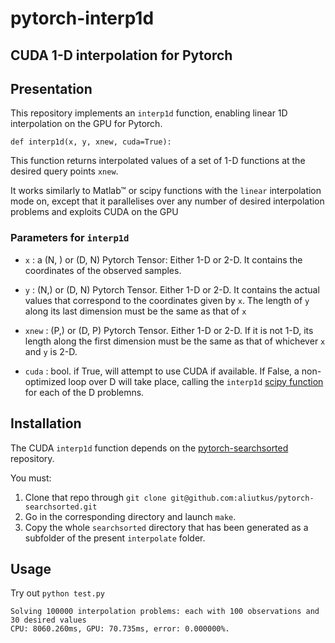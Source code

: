 # pytorch-interp1d
## CUDA 1-D interpolation for Pytorch

## Presentation

This repository implements an `interp1d` function, enabling
linear 1D interpolation on the GPU for Pytorch.

```
def interp1d(x, y, xnew, cuda=True):
```

This function returns interpolated values of a set of 1-D functions at the desired query points `xnew`.

It works similarly to Matlab™ or scipy functions with
the `linear` interpolation mode on, except that it parallelises over any number of desired interpolation problems and exploits CUDA on the GPU

### Parameters for `interp1d`

* `x` : a (N, ) or (D, N) Pytorch Tensor:
Either 1-D or 2-D. It contains the coordinates of the observed samples.

* `y` : (N,) or (D, N) Pytorch Tensor.
Either 1-D or 2-D. It contains the actual values that correspond to the coordinates given by `x`.
The length of `y` along its last dimension must be the same as that of `x`

* `xnew` : (P,) or (D, P) Pytorch Tensor.
Either 1-D or 2-D. If it is not 1-D, its length along the first dimension must be the same as that of whichever `x` and `y` is 2-D.

* `cuda` : bool.
    if True, will attempt to use CUDA if available.
    If False, a non-optimized loop over D will take place, calling the `interp1d` [scipy function](https://docs.scipy.org/doc/scipy/reference/generated/scipy.interpolate.interp1d.html) for each of the D problemns.

## Installation

The CUDA `interp1d` function depends on the [pytorch-searchsorted](https://github.com/aliutkus/pytorch-searchsorted) repository.

You must:
1. Clone that repo through `git clone git@github.com:aliutkus/pytorch-searchsorted.git`
2. Go in the corresponding directory and launch `make`.
3. Copy the whole `searchsorted` directory that has been generated as a subfolder of the present `interpolate` folder.

## Usage

Try out `python test.py`
```
Solving 100000 interpolation problems: each with 100 observations and 30 desired values
CPU: 8060.260ms, GPU: 70.735ms, error: 0.000000%.
```
